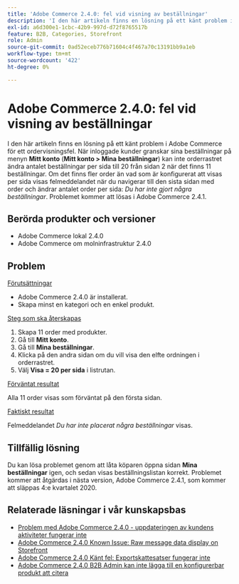 ```yaml
---
title: 'Adobe Commerce 2.4.0: fel vid visning av beställningar'
description: 'I den här artikeln finns en lösning på ett känt problem i Adobe Commerce för ett ordervisningsfel. När inloggade kunder granskar sina beställningar på menyn **Mitt konto** (**Mitt konto&stämpel;gt; Mina beställningar**) kan beställningsrutnätet inte ändra antalet beställningar per sida till 20 från sidan 2 när det finns 11 beställningar. Om det finns fler beställningar än vad som är konfigurerat att visas per sida visas felmeddelandet när du navigerar till den sista sidan med beställningar och ändrar antalet beställningar per sida: *Du har inte gjort några beställningar*. Problemet kommer att lösas i Adobe Commerce 2.4.1.'
exl-id: a6d300e1-1cbc-42b9-997d-d72f8765517b
feature: B2B, Categories, Storefront
role: Admin
source-git-commit: 0ad52eceb776b71604c4f467a70c13191bb9a1eb
workflow-type: tm+mt
source-wordcount: '422'
ht-degree: 0%

---
```


# Adobe Commerce 2.4.0: fel vid visning av beställningar

I den här artikeln finns en lösning på ett känt problem i Adobe Commerce för ett ordervisningsfel. När inloggade kunder granskar sina beställningar på menyn **Mitt konto** (**Mitt konto > Mina beställningar**) kan inte orderrastret ändra antalet beställningar per sida till 20 från sidan 2 när det finns 11 beställningar. Om det finns fler order än vad som är konfigurerat att visas per sida visas felmeddelandet när du navigerar till den sista sidan med order och ändrar antalet order per sida: *Du har inte gjort några beställningar*. Problemet kommer att lösas i Adobe Commerce 2.4.1.

## Berörda produkter och versioner

* Adobe Commerce lokal 2.4.0
* Adobe Commerce om molninfrastruktur 2.4.0

## Problem

<u>Förutsättningar</u>

* Adobe Commerce 2.4.0 är installerat.
* Skapa minst en kategori och en enkel produkt.

<u>Steg som ska återskapas</u>

1. Skapa 11 order med produkter.
1. Gå till **Mitt konto**.
1. Gå till **Mina beställningar**.
1. Klicka på den andra sidan om du vill visa den elfte ordningen i orderrastret.
1. Välj **Visa = 20 per sida** i listrutan.

<u>Förväntat resultat</u>

Alla 11 order visas som förväntat på den första sidan.

<u>Faktiskt resultat</u>

Felmeddelandet *Du har inte placerat några beställningar* visas.

## Tillfällig lösning

Du kan lösa problemet genom att låta köparen öppna sidan **Mina beställningar** igen, och sedan visas beställningslistan korrekt. Problemet kommer att åtgärdas i nästa version, Adobe Commerce 2.4.1, som kommer att släppas 4:e kvartalet 2020.

## Relaterade läsningar i vår kunskapsbas

* [Problem med Adobe Commerce 2.4.0 - uppdateringen av kundens aktiviteter fungerar inte](/help/troubleshooting/miscellaneous/magento-2-4-0-refresh-on-customer-activities-does-not-work.md)
* [Adobe Commerce 2.4.0 Known Issue: Raw message data display on Storefront](/help/troubleshooting/storefront/magento-2-4-0-issue-storefront-raw-message-data-display.md)
* [Adobe Commerce 2.4.0 Känt fel: Exportskattesatser fungerar inte](/help/troubleshooting/miscellaneous/magento-2-4-0-known-issue-export-tax-rates-does-not-work.md)
* [Adobe Commerce 2.4.0 B2B Admin kan inte lägga till en konfigurerbar produkt att citera](/help/troubleshooting/miscellaneous/magento-2-4-0-b2b-admin-can-t-add-configurable-product-to-quote.md)
